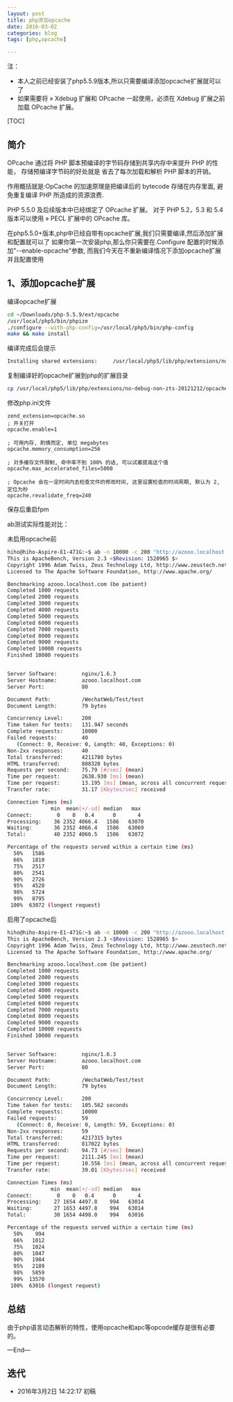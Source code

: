 ```yaml
---
layout: post
title: php添加opcache
date: 2016-03-02
categories: blog
tags: [php,opcache]

---
```


注：

- 本人之前已经安装了php5.5.9版本,所以只需要编译添加opcache扩展就可以了
- 如果需要将 » Xdebug 扩展和 OPcache 一起使用，必须在 Xdebug 扩展之前加载 OPcache 扩展。





[TOC]

## 简介
OPcache 通过将 PHP 脚本预编译的字节码存储到共享内存中来提升 PHP 的性能， 存储预编译字节码的好处就是 省去了每次加载和解析 PHP 脚本的开销。

作用概括就是:OpCache 的加速原理是把编译后的 bytecode 存储在内存里面, 避免重复编译 PHP 所造成的资源浪费.

PHP 5.5.0 及后续版本中已经绑定了 OPcache 扩展。 对于 PHP 5.2，5.3 和 5.4 版本可以使用 » PECL 扩展中的 OPcache 库。


在php5.5.0+版本,php中已经自带有opcache扩展,我们只需要编译,然后添加扩展和配置就可以了
如果你第一次安装php,那么你只需要在.Configure 配置的时候添加"--enable-opcache"参数,
而我们今天在不重新编译情况下添加opcache扩展并且配置使用

## 1、添加opcache扩展

编译opcache扩展

```bash
cd ~/Downloads/php-5.5.9/ext/opcache
/usr/local/php5/bin/phpize 
./configure --with-php-config=/usr/local/php5/bin/php-config
make && make install
```

编译完成后会提示

```bash
Installing shared extensions:     /usr/local/php5/lib/php/extensions/no-debug-non-zts-20121212/
```

复制编译好的opcache扩展到php的扩展目录

```bash
cp /usr/local/php5/lib/php/extensions/no-debug-non-zts-20121212/opcache.so /usr/local/php5/ext/
```
修改php.ini文件

```
zend_extension=opcache.so
; 开关打开
opcache.enable=1

; 可用内存, 酌情而定, 单位 megabytes
opcache.memory_consumption=256

; 对多缓存文件限制, 命中率不到 100% 的话, 可以试着提高这个值
opcache.max_accelerated_files=5000

; Opcache 会在一定时间内去检查文件的修改时间, 这里设置检查的时间周期, 默认为 2, 定位为秒
opcache.revalidate_freq=240
```

保存后重启fpm

ab测试实际性能对比：

未启用opcache前

```bash
hiho@hiho-Aspire-E1-471G:~$ ab -n 10000 -c 200 "http://azooo.localhost.com/WechatWeb/Test/test"
This is ApacheBench, Version 2.3 <$Revision: 1528965 $>
Copyright 1996 Adam Twiss, Zeus Technology Ltd, http://www.zeustech.net/
Licensed to The Apache Software Foundation, http://www.apache.org/

Benchmarking azooo.localhost.com (be patient)
Completed 1000 requests
Completed 2000 requests
Completed 3000 requests
Completed 4000 requests
Completed 5000 requests
Completed 6000 requests
Completed 7000 requests
Completed 8000 requests
Completed 9000 requests
Completed 10000 requests
Finished 10000 requests


Server Software:        nginx/1.6.3
Server Hostname:        azooo.localhost.com
Server Port:            80

Document Path:          /WechatWeb/Test/test
Document Length:        79 bytes

Concurrency Level:      200
Time taken for tests:   131.947 seconds
Complete requests:      10000
Failed requests:        40
   (Connect: 0, Receive: 0, Length: 40, Exceptions: 0)
Non-2xx responses:      40
Total transferred:      4211780 bytes
HTML transferred:       808320 bytes
Requests per second:    75.79 [#/sec] (mean)
Time per request:       2638.930 [ms] (mean)
Time per request:       13.195 [ms] (mean, across all concurrent requests)
Transfer rate:          31.17 [Kbytes/sec] received

Connection Times (ms)
              min  mean[+/-sd] median   max
Connect:        0    0   0.4      0       4
Processing:    36 2352 4066.4   1586   63070
Waiting:       36 2352 4066.4   1586   63069
Total:         40 2352 4066.5   1586   63072

Percentage of the requests served within a certain time (ms)
  50%   1586
  66%   1810
  75%   2517
  80%   2541
  90%   2726
  95%   4520
  98%   5724
  99%   8795
 100%  63072 (longest request)

```

启用了opcache后

```bash
hiho@hiho-Aspire-E1-471G:~$ ab -n 10000 -c 200 "http://azooo.localhost.com/WechatWeb/Test/test"
This is ApacheBench, Version 2.3 <$Revision: 1528965 $>
Copyright 1996 Adam Twiss, Zeus Technology Ltd, http://www.zeustech.net/
Licensed to The Apache Software Foundation, http://www.apache.org/

Benchmarking azooo.localhost.com (be patient)
Completed 1000 requests
Completed 2000 requests
Completed 3000 requests
Completed 4000 requests
Completed 5000 requests
Completed 6000 requests
Completed 7000 requests
Completed 8000 requests
Completed 9000 requests
Completed 10000 requests
Finished 10000 requests


Server Software:        nginx/1.6.3
Server Hostname:        azooo.localhost.com
Server Port:            80

Document Path:          /WechatWeb/Test/test
Document Length:        79 bytes

Concurrency Level:      200
Time taken for tests:   105.562 seconds
Complete requests:      10000
Failed requests:        59
   (Connect: 0, Receive: 0, Length: 59, Exceptions: 0)
Non-2xx responses:      59
Total transferred:      4217315 bytes
HTML transferred:       817022 bytes
Requests per second:    94.73 [#/sec] (mean)
Time per request:       2111.245 [ms] (mean)
Time per request:       10.556 [ms] (mean, across all concurrent requests)
Transfer rate:          39.01 [Kbytes/sec] received

Connection Times (ms)
              min  mean[+/-sd] median   max
Connect:        0    0   0.4      0       4
Processing:    27 1654 4497.8    994   63014
Waiting:       27 1653 4497.8    994   63014
Total:         30 1654 4498.0    994   63016

Percentage of the requests served within a certain time (ms)
  50%    994
  66%   1012
  75%   1024
  80%   1047
  90%   1984
  95%   2189
  98%   5859
  99%  13570
 100%  63016 (longest request)

```

## 总结
由于php语言动态解析的特性，使用opcache和apc等opcode缓存是很有必要的。

—End—

## 迭代


* 2016年3月2日 14:22:17 初稿



